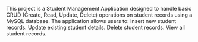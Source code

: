 This project is a Student Management Application designed to handle basic CRUD (Create, Read, Update, Delete) operations on student records using a MySQL database.
The application allows users to:
  Insert new student records.
  Update existing student details.
  Delete student records.
  View all student records.
